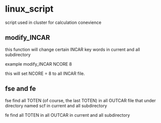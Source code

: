 # linux_script
script used in cluster for  calculation conevience

## modify_INCAR
this function will change certain INCAR key words in current and all subdirectory 

example modify_INCAR NCORE 8

this will set NCORE = 8 to all INCAR file.

## fse and fe
fse find all TOTEN (of course, the last TOTEN) in all OUTCAR file that under directory named scf in current and all subdirectory

fe find all TOTEN in all OUTCAR in current and all subdirectory
